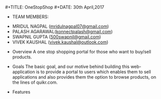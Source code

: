 #+TITLE:  OneStopShop
#+DATE: 30th April,2017

* TEAM MEMBERS: 
- MRIDUL NAGPAL (mridulnagpal07@gmail.com)
- PALASH AGARAWAL(konnectpalash@gmail.com)
- SWAPNIL GUPTA (500swapnil@gmail.com)
- VIVEK KAUSHAL (vivek.kaushal@outlook.com)

* Overview
A one stop shopping portal for those who want to buy/sell products.

* Goals
The basic goal, and our motive behind building this web-application is to provide a portal to users
which enables them to sell applications and also provides them the option to browse products, on the 
lines of quikr.com.

* Features
